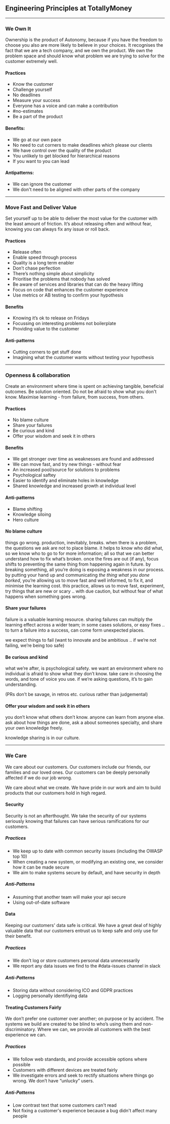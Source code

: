 ## Engineering Principles at TotallyMoney


---

### We Own It

Ownership is the product of Autonomy, because if you have the freedom to choose you also are more likely to believe in your choices. It recognises the fact that we are a tech company, and we own the product. We own the problem space and should know what problem we are trying to solve for the customer extremely well.

#### Practices

- Know the customer
- Challenge yourself
- No deadlines
- Measure your success
- Everyone has a voice and can make a contribution
- #no-estimates
- Be a part of the product

#### Benefits:

- We go at our own pace
- No need to cut corners to make deadlines which please our clients
- We have control over the quality of the product
- You unlikely to get blocked for hierarchical reasons
- If you want to you can lead

#### Antipatterns:

- We can ignore the customer
- We don't need to be aligned with other parts of the company

---

### Move Fast and Deliver Value

Set yourself up to be able to deliver the most value for the customer with the least amount of friction. It’s about releasing often and without fear, knowing you can always fix any issue or roll back.

#### Practices

- Release often
- Enable speed through process
- Quality is a long term enabler
- Don’t chase perfection
- There’s nothing simple about simplicity
- Prioritise the problems that nobody has solved
- Be aware of services and libraries that can do the heavy lifting
- Focus on code that enhances the customer experience
- Use metrics or AB testing to confirm your hypothesis

#### Benefits

- Knowing it’s ok to release on Fridays
- Focussing on interesting problems not boilerplate
- Providing value to the customer

#### Anti-patterns

- Cutting corners to get stuff done
- Imagining what the customer wants without testing your hypothesis

---

### Openness & collaboration

Create an environment where time is spent on achieving tangible, beneficial outcomes. Be solution oriented. Do not be afraid to show what you don't know. Maximise learning - from failure, from success, from others.

#### Practices
- No blame culture
- Share your failures
- Be curious and kind
- Offer your wisdom and seek it in others

#### Benefits
- We get stronger over time as weaknesses are found and addressed
- We can move fast, and try new things - without fear
- An increased pool/source for solutions to problems
- Psychological saftey
- Easier to identify and eliminate holes in knowledge
- Shared knowledge and increased growth at individual level

#### Anti-patterns
- Blame shifting
- Knowledge siloing
- Hero culture


#### No blame culture

things go wrong. production, inevitably, breaks. when there is a problem, the questions we ask are not to place blame. it helps to know who did what, so we know who to go to for more information; all so that we can better understand how to fix what’s broken. once the fires are out (if any), focus shifts to preventing the same thing from happening again in future.
by breaking something, all you’re doing is exposing a weakness in our process. by putting your hand up and communicating *the thing what you done borked*, you’re allowing us to move fast and well informed, to fix it, and minimise the learning cost. this practice, allows us to move fast, experiment, try things that are new or scary .. with due caution, but without fear of what happens when something goes wrong.

#### Share your failures

failure is a valuable learning resource. sharing failures can multiply the learning effect across a wider team; in some cases solutions, or easy fixes .. to turn a failure into a success, can come form unexpected places.

we expect things to fail (want to innovate and be ambitious .. if we’re not failing, we’re being too safe)

#### Be curious and kind

what we’re after, is psychological safety. we want an environment where no individual is afraid to show what they don’t know. take care in choosing the words, and tone of voice you use. if we’re asking questions, it’s to gain understanding.

(PRs don’t be savage, in retros etc. curious rather than judgemental)

#### Offer your wisdom and seek it in others

you don’t know what others don’t know. anyone can learn from anyone else. ask about how things are done, ask a about someones specialty, and share your own knowledge freely.

knowledge sharing is in our culture.

---


### We Care

We care about our customers. Our customers include our friends, our families and our loved ones. Our customers can be deeply personally affected if we do our job wrong.

We care about what we create. We have pride in our work and aim to build products that our customers hold in high regard.

#### Security

Security is not an afterthought.  We take the security of our systems seriously knowing that failures can have serious ramifications for our customers.

##### Practices

* We keep up to date with common security issues (including the OWASP top 10)
* When creating a new system, or modifying an existing one, we consider how it can be made secure
* We aim to make systems secure by default, and have security in depth

##### Anti-Patterns

* Assuming that another team will make your api secure
* Using out-of-date software

#### Data

Keeping our customers' data safe is critical. We have a great deal of highly valuable data that our customers entrust us to keep safe and only use for their benefit.

##### Practices

* We don’t log or store customers personal data unnecessarily
* We report any data issues we find to the #data-issues channel in slack

##### Anti-Patterns

* Storing data without considering ICO and GDPR practices
* Logging personally identifiying data 

#### Treating Customers Fairly

We don’t prefer one customer over another; on purpose or by accident. The systems we build are created to be blind to who’s using them and non-discriminatory. Where we can, we provide all customers with the best experience we can.

##### Practices

* We follow web standards, and provide accessible options where possible
* Customers with different devices are treated fairly 
* We investigate errors and seek to rectify situations where things go wrong. We don’t have “unlucky” users.

##### Anti-Patterns

* Low contrast text that some customers can't read
* Not fixing a customer's experience because a bug didn't affect many people
